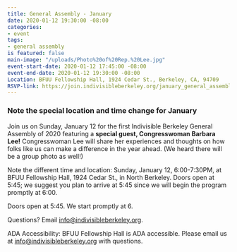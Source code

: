 ```yaml
---
title: General Assembly - January
date: 2020-01-12 19:30:00 -08:00
categories:
- event
tags:
- general assembly
is featured: false
main-image: "/uploads/Photo%20of%20Rep.%20Lee.jpg"
event-start-date: 2020-01-12 17:45:00 -08:00
event-end-date: 2020-01-12 19:30:00 -08:00
Location: BFUU Fellowship Hall, 1924 Cedar St., Berkeley, CA, 94709
RSVP-link: https://join.indivisibleberkeley.org/january_general_assembly_20200112
---
```


### Note the special location and time change for January

Join us on Sunday, January 12 for the first Indivisible Berkeley General Assembly of 2020 featuring a **special guest, Congresswoman Barbara Lee!** Congresswoman Lee will share her experiences and thoughts on how folks like us can make a difference in the year ahead. (We heard there will be a group photo as well!)

Note the different time and location: Sunday, January 12, 6:00-7:30PM, at BFUU Fellowship Hall, 1924 Cedar St., in North Berkeley. Doors open at 5:45; we suggest you plan to arrive at 5:45 since we will begin the program promptly at 6:00.

Doors open at 5:45. We start promptly at 6.

Questions? Email info@indivisibleberkeley.org.

ADA Accessibility: BFUU Fellowship Hall is ADA accessible. Please email us at info@indivisibleberkeley.org with questions.